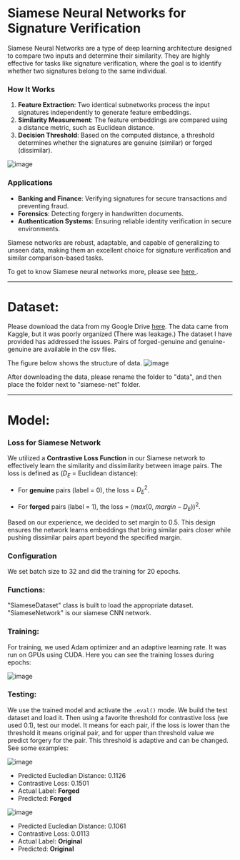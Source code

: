 # Siamese Neural Networks for Signature Verification

Siamese Neural Networks are a type of deep learning architecture designed to compare two inputs and determine their similarity. They are highly effective for tasks like signature verification, where the goal is to identify whether two signatures belong to the same individual.

### How It Works
1. **Feature Extraction**: Two identical subnetworks process the input signatures independently to generate feature embeddings.
2. **Similarity Measurement**: The feature embeddings are compared using a distance metric, such as Euclidean distance.
3. **Decision Threshold**: Based on the computed distance, a threshold determines whether the signatures are genuine (similar) or forged (dissimilar).

![image](https://github.com/user-attachments/assets/f205a72c-20b0-4536-9c93-3ff17835ce3c)


### Applications
- **Banking and Finance**: Verifying signatures for secure transactions and preventing fraud.
- **Forensics**: Detecting forgery in handwritten documents.
- **Authentication Systems**: Ensuring reliable identity verification in secure environments.

Siamese networks are robust, adaptable, and capable of generalizing to unseen data, making them an excellent choice for signature verification and similar comparison-based tasks.

To get to know Siamese neural networks more, please see [here ](https://medium.com/@rinkinag24/a-comprehensive-guide-to-siamese-neural-networks-3358658c0513).
___
# Dataset:
Please download the data from my Google Drive [here](https://drive.google.com/drive/folders/1HrZL2YR8pQtkb8taLDQmIg2CbH86RpYi?usp=sharing). The data came from Kaggle, but it was poorly organized (There was leakage.) The dataset I have provided has addressed the issues. Pairs of forged-genuine and genuine-genuine are available in the csv files.

The figure below shows the structure of data.
![image](https://github.com/user-attachments/assets/8e8c5c57-a815-4246-98d3-ddcac3b94ecf)

After downloading the data, please rename the folder to "data", and then place the folder next to "siamese-net" folder.
___
# Model:

### Loss for Siamese Network

We utilized a **Contrastive Loss Function** in our Siamese network to effectively learn the similarity and dissimilarity between image pairs. The loss is defined as ($D_E$ = Euclidean distance):

- For **genuine** pairs (label = 0), the loss = $`{D_E}^2`$.

- For **forged** pairs (label = 1), the loss = $`(max(0,~margin - D_E))^2`$.

Based on our experience, we decided to set margin to 0.5. This design ensures the network learns embeddings that bring similar pairs closer while pushing dissimilar pairs apart beyond the specified margin.

### Configuration
We set batch size to 32 and did the training for 20 epochs.

### Functions:
"SiameseDataset" class is built to load the appropriate dataset. "SiameseNetwork" is our siamese CNN network.

### Training:
For training, we used Adam optimizer and an adaptive learning rate. It was run on GPUs using CUDA.
Here you can see the training losses during epochs:

![image](https://github.com/user-attachments/assets/361075eb-930c-4ecb-9401-1cc76e982d55)

### Testing:
We use the trained model and activate the `.eval()` mode. We build the test dataset and load it. Then using a favorite threshold for contrastive loss (we used 0.1), test our model. It means for each pair, if the loss is lower than the threshold it means original pair, and for upper than threshold value we predict forgery for the pair. This threshold is adaptive and can be changed. See some examples:

![image](https://github.com/user-attachments/assets/f4796b97-0380-4538-8953-c4643e962f33)

- Predicted Eucledian Distance: 0.1126 
- Contrastive Loss: 0.1501 
- Actual Label: **Forged** 
- Predicted: **Forged**

![image](https://github.com/user-attachments/assets/b480b1ed-426c-45fb-b3cb-14b8f4704893)

- Predicted Eucledian Distance: 0.1061 
- Contrastive Loss: 0.0113 
- Actual Label: **Original** 
- Predicted: **Original**





